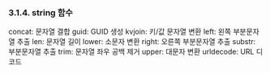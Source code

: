 ### 3.1.4. string 함수

concat: 문자열 결합
guid: GUID 생성
kvjoin: 키/값 문자열 변환
left: 왼쪽 부분문자열 추출
len: 문자열 길이
lower: 소문자 변환
right: 오른쪽 부분문자열 추출
substr: 부분문자열 추출
trim: 문자열 좌우 공백 제거
upper: 대문자 변환
urldecode: URL 디코드





